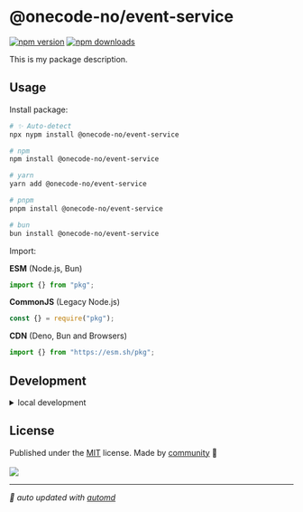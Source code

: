 # @onecode-no/event-service

<!-- automd:badges color=yellow -->

[![npm version](https://img.shields.io/npm/v/@onecode-no/event-service?color=yellow)](https://npmjs.com/package/@onecode-no/event-service)
[![npm downloads](https://img.shields.io/npm/dm/@onecode-no/event-service?color=yellow)](https://npmjs.com/package/@onecode-no/event-service)

<!-- /automd -->

This is my package description.

## Usage

Install package:

<!-- automd:pm-install -->

```sh
# ✨ Auto-detect
npx nypm install @onecode-no/event-service

# npm
npm install @onecode-no/event-service

# yarn
yarn add @onecode-no/event-service

# pnpm
pnpm install @onecode-no/event-service

# bun
bun install @onecode-no/event-service
```

<!-- /automd -->

Import:

<!-- automd:jsimport cjs cdn name="pkg" -->

**ESM** (Node.js, Bun)

```js
import {} from "pkg";
```

**CommonJS** (Legacy Node.js)

```js
const {} = require("pkg");
```

**CDN** (Deno, Bun and Browsers)

```js
import {} from "https://esm.sh/pkg";
```

<!-- /automd -->

## Development

<details>

<summary>local development</summary>

- Clone this repository
- Install latest LTS version of [Node.js](https://nodejs.org/en/)
- Enable [Corepack](https://github.com/nodejs/corepack) using `corepack enable`
- Install dependencies using `pnpm install`
- Run interactive tests using `pnpm dev`

</details>

## License

<!-- automd:contributors license=MIT -->

Published under the [MIT](https://github.com/onecode-no/event-service/blob/main/LICENSE) license.
Made by [community](https://github.com/onecode-no/event-service/graphs/contributors) 💛
<br><br>
<a href="https://github.com/onecode-no/event-service/graphs/contributors">
<img src="https://contrib.rocks/image?repo=onecode-no/event-service" />
</a>

<!-- /automd -->

<!-- automd:with-automd -->

---

_🤖 auto updated with [automd](https://automd.unjs.io)_

<!-- /automd -->
